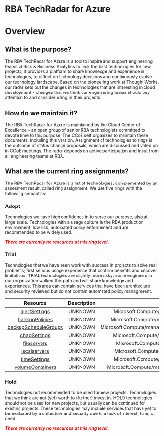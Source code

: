 
RBA TechRadar for Azure
=======================

# Overview

## What is the purpose?


The RBA TechRadar for Azure is a tool to inspire and support engineering teams at Risk & Business Analytics to pick the best technologies for new projects; it provides a platform to share knowledge and experience in technologies, to reflect on technology decisions and continuously evolve our technology landscape.  Based on the pioneering work at Thought Works, our radar sets out the changes in technologies that are interesting in cloud development - changes that we think our engineering teams should pay attention to and consider using in their projects.
## How do we maintain it?


The RBA TechRadar for Azure is maintained by the Cloud Center of Excellence - an open group of senior RBA technologists committed to devote time to this purpose.  The CCoE self organizes to maintain these documents, including this version.  Assignment of technologies to rings is the outcome of status change proposals, which are discussed and voted on in CCoE meetings.  The radar depends on active participation and input from all engineering teams at RBA.
## What are the current ring assignments?


The RBA TechRadar for Azure is a list of technologies, complemented by an assesment result, called ring assignment.  We use five rings with the following semantics:
### Adopt


Technologies we have high confidence in to serve our purpose, also at large scale.  Technologies with a usage culture in the RBA production environment, low risk, automated policy enforcement and are recommended to be widely used.  
  
***<font color="red"> There are currently no resources at this ring level. </font>***
### Trial


Technologies that we have seen work with success in projects to solve real problems;  first serious usage experience that confirm benefits and uncover limitations.  TRIAL technologies are slightly more risky; some engineers in our organization walked this path and will share knowledge and experiences.  This area can contain services that have been architecture and security reviewed but do not contain automated policy managmeent.  

|Resource|Description|Path|Status|
| :---: | :---: | :---: | :---: |
|[alertSettings](https://github.com/openrba/python-azure-techradar/Microsoft.Compute/managers/devices/alertSettings/README.md)|UNKNOWN|Microsoft.Compute/managers/devices/alertSettings|TRIAL|
|[backupPolicies](https://github.com/openrba/python-azure-techradar/Microsoft.Compute/managers/devices/backupPolicies/README.md)|UNKNOWN|Microsoft.Compute/managers/devices/backupPolicies|TRIAL|
|[backupScheduleGroups](https://github.com/openrba/python-azure-techradar/Microsoft.Compute/managers/devices/backupScheduleGroups/README.md)|UNKNOWN|Microsoft.Compute/managers/devices/backupScheduleGroups|TRIAL|
|[chapSettings](https://github.com/openrba/python-azure-techradar/Microsoft.Compute/managers/devices/chapSettings/README.md)|UNKNOWN|Microsoft.Compute/managers/devices/chapSettings|TRIAL|
|[fileservers](https://github.com/openrba/python-azure-techradar/Microsoft.Compute/managers/devices/fileservers/README.md)|UNKNOWN|Microsoft.Compute/managers/devices/fileservers|TRIAL|
|[iscsiservers](https://github.com/openrba/python-azure-techradar/Microsoft.Compute/managers/devices/iscsiservers/README.md)|UNKNOWN|Microsoft.Compute/managers/devices/iscsiservers|TRIAL|
|[timeSettings](https://github.com/openrba/python-azure-techradar/Microsoft.Compute/managers/devices/timeSettings/README.md)|UNKNOWN|Microsoft.Compute/managers/devices/timeSettings|TRIAL|
|[volumeContainers](https://github.com/openrba/python-azure-techradar/Microsoft.Compute/managers/devices/volumeContainers/README.md)|UNKNOWN|Microsoft.Compute/managers/devices/volumeContainers|TRIAL|

### Hold


Technologies not recommended to be used for new projects. Technologies that we think are not (yet) worth to (further) invest in.  HOLD technologies should not be used for new projects, but usually can be continued for existing projects.  These technologies may include services that have yet to be evaluated by architecture and security due to a lack of interest, time, or need.  
  
***<font color="red"> There are currently no resources at this ring level. </font>***